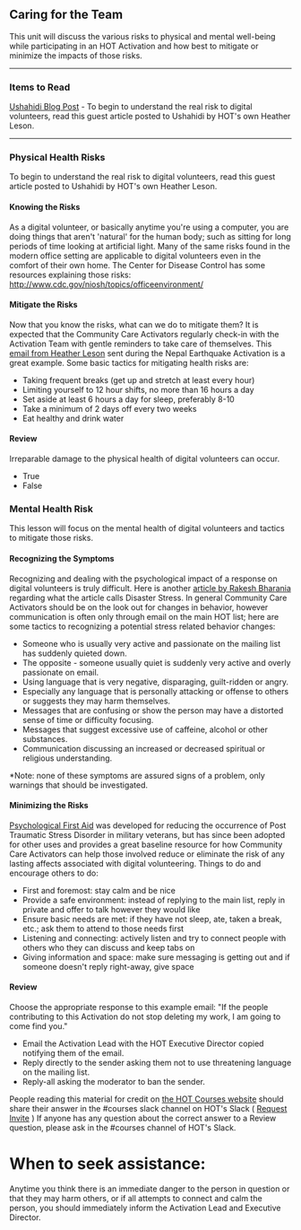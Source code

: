 ## Caring for the Team
This unit will discuss the various risks to physical and mental well-being while participating in an HOT Activation and how best to mitigate or minimize the impacts of those risks.

---

### Items to Read
[Ushahidi Blog Post](http://courses.hotosm.org/mod/url/view.php?id=80) - To begin to understand the real risk to digital volunteers, read this guest article posted to Ushahidi by HOT's own Heather Leson.

---

### Physical Health Risks
To begin to understand the real risk to digital volunteers, read this guest article posted to Ushahidi by HOT's own Heather Leson.

#### Knowing the Risks

As a digital volunteer, or basically anytime you're using a computer, you are doing things that aren't 'natural' for the human body; such as sitting for long periods of time looking at artificial light. Many of the same risks found in the modern office setting are applicable to digital volunteers even in the comfort of their own home. The Center for Disease Control has some resources explaining those risks: http://www.cdc.gov/niosh/topics/officeenvironment/

#### Mitigate the Risks

Now that you know the risks, what can we do to mitigate them? It is expected that the Community Care Activators regularly check-in with the Activation Team with gentle reminders to take care of themselves. This [email from Heather Leson](https://lists.openstreetmap.org/pipermail/hot/2015-May/008615.html) sent during the Nepal Earthquake Activation is a great example.
Some basic tactics for mitigating health risks are:
* Taking frequent breaks (get up and stretch at least every hour)
* Limiting yourself to 12 hour shifts, no more than 16 hours a day
* Set aside at least 6 hours a day for sleep, preferably 8-10
* Take a minimum of 2 days off every two weeks
* Eat healthy and drink water

#### Review

Irreparable damage to the physical health of digital volunteers can occur.
* True
* False

### Mental Health Risk
This lesson will focus on the mental health of digital volunteers and tactics to mitigate those risks.

#### Recognizing the Symptoms

Recognizing and dealing with the psychological impact of a response on digital volunteers is truly difficult. Here is another [article by Rakesh Bharania](https://thedigitalresponder.wordpress.com/tag/ptsd/) regarding what the article calls Disaster Stress. In general Community Care Activators should be on the look out for changes in behavior, however communication is often only through email on the main HOT list; here are some tactics to recognizing a potential stress related behavior changes:
* Someone who is usually very active and passionate on the mailing list has suddenly quieted down.
* The opposite - someone usually quiet is suddenly very active and overly passionate on email.
* Using language that is very negative, disparaging, guilt-ridden or angry.
* Especially any language that is personally attacking or offense to others or suggests they may harm themselves.
* Messages that are confusing or show the person may have a distorted sense of time or difficulty focusing.
* Messages that suggest excessive use of caffeine, alcohol or other substances.
* Communication discussing an increased or decreased spiritual or religious understanding.

*Note: none of these symptoms are assured signs of a problem, only warnings that should be investigated.

#### Minimizing the Risks

[Psychological First Aid](https://en.wikipedia.org/wiki/Psychological_first_aid) was developed for reducing the occurrence of Post Traumatic Stress Disorder in military veterans, but has since been adopted for other uses and provides a great baseline resource for how Community Care Activators can help those involved reduce or eliminate the risk of any lasting affects associated with digital volunteering.
Things to do and encourage others to do:
* First and foremost: stay calm and be nice
* Provide a safe environment: instead of replying to the main list, reply in private and offer to talk however they would like
* Ensure basic needs are met: if they have not sleep, ate, taken a break, etc.; ask them to attend to those needs first
* Listening and connecting: actively listen and try to connect people with others who they can discuss and keep tabs on
* Giving information and space: make sure messaging is getting out and if someone doesn't reply right-away, give space

#### Review

Choose the appropriate response to this example email:
"If the people contributing to this Activation do not stop deleting my work, I am going to come find you."

* Email the Activation Lead with the HOT Executive Director copied notifying them of the email.
* Reply directly to the sender asking them not to use threatening language on the mailing list.
* Reply-all asking the moderator to ban the sender.

People reading this material for credit on [the HOT Courses website](http://courses.hotosm.org/) should share their answer in the #courses slack channel on HOT's Slack ( [Request Invite](http://slack.hotosm.org) ) If anyone has any question about the correct answer to a Review question, please ask in the #courses channel of HOT's Slack.


# When to seek assistance:

Anytime you think there is an immediate danger to the person in question or that they may harm others, or if all attempts to connect and calm the person, you should immediately inform the Activation Lead and Executive Director.

